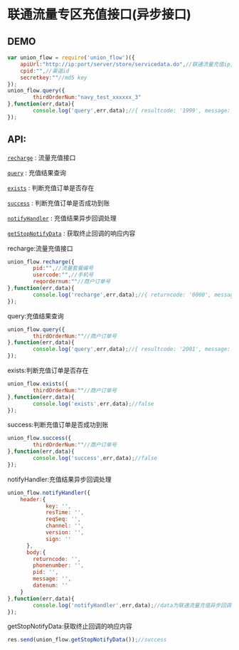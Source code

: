 # 联通流量专区充值接口(异步接口)

## DEMO

```js
var union_flow = require('union_flow')({
	apiUrl:"http://ip:port/server/store/servicedata.do",//联通流量充值ip,端口
	cpid:"",//渠道id
	secretkey:""//md5 key
});
union_flow.query({
        thirdOrderNum:"navy_test_xxxxxx_3"
},function(err,data){
        console.log('query',err,data);//{ resultcode: '1999', message: '系统错误' }
});
```

## API:

[`recharge`](#recharge) : 流量充值接口

[`query`](#query) : 充值结果查询

[`exists`](#exists) : 判断充值订单是否存在

[`success`](#success) : 判断充值订单是否成功到账

[`notifyHandler`](#notifyHandler) : 充值结果异步回调处理

[`getStopNotifyData`](#getStopNotifyData) : 获取终止回调的响应内容

<a name="recharge" />
recharge:流量充值接口

```js
union_flow.recharge({ 
        pid:"",//流量套餐编号
        usercode:"",//手机号
        reqordernum:""//商户订单号
},function(err,data){
        console.log('recharge',err,data);//{ returncode: '0000', message: '成功', datenum: '20160107215145978909' }
});
```

<a name="query" />
query:充值结果查询

```js
union_flow.query({ 
        thirdOrderNum:""//商户订单号
},function(err,data){
        console.log('query',err,data);//{ resultcode: '2001', message: '没有找到您的订单' }
});
```

<a name="exists" />
exists:判断充值订单是否存在

```js
union_flow.exists({ 
        thirdOrderNum:""//商户订单号
},function(err,data){
        console.log('exists',err,data);//false
});
```

<a name="success" />
success:判断充值订单是否成功到账

```js
union_flow.success({ 
        thirdOrderNum:""//商户订单号
},function(err,data){
        console.log('success',err,data);//false
});
```

<a name="notifyHandler" />
notifyHandler:充值结果异步回调处理

```js
union_flow.notifyHandler({ 
    header:{
		    key: '',
    		resTime: '',
    		reqSeq: '',
    		channel: '',
    		version: '',
    		sign: '' 
	  },
	  body:{ 
  		returncode: '',
  		phonenumber: '',
  		pid: '',
  		message: '',
  		datenum: '' 
  	} 
},function(err,data){
        console.log('notifyHandler',err,data);//data为联通流量充值异步回调的结果
});
```

<a name="getStopNotifyData" />
getStopNotifyData:获取终止回调的响应内容

```js
res.send(union_flow.getStopNotifyData());//success
```
